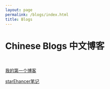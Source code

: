```yaml
---
layout: page
permalink: /blogs/index.html
title: Blogs
---
```


# Chinese Blogs 中文博客

<br>

[我的第一个博客](https://knox-ye.github.io/blogs/first_blog/)

[starEhancer笔记](https://knox-ye.github.io/blogs/starEhancer/)



